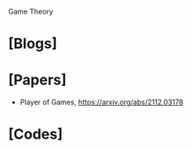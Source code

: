Game Theory


# [Blogs]


# [Papers]
+ Player of Games, https://arxiv.org/abs/2112.03178


# [Codes]
